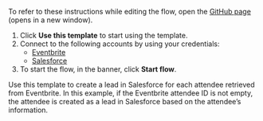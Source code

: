 To refer to these instructions while editing the flow, open the [GitHub page](https://github.com/ot4i/app-connect-templates/tree/main/resources/markdown/Create%20a%20lead%20in%20Salesforce%20for%20each%20Eventbrite%20attendee_instructions.md) (opens in a new window).

1. Click **Use this template** to start using the template.
2. Connect to the following accounts by using your credentials:
   - [Eventbrite](https://ibm.biz/aceventbrite)
   - [Salesforce](https://ibm.biz/ach2salesforce)
3. To start the flow, in the banner, click **Start flow**.


Use this template to create a lead in Salesforce for each attendee retrieved from Eventbrite. In this example, if the Eventbrite attendee ID is not empty, the attendee is created as a lead in Salesforce based on the attendee’s information.
